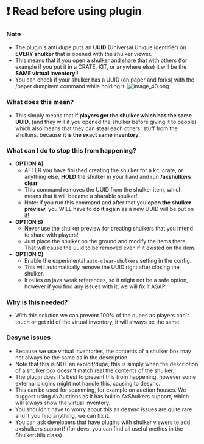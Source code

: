 # ❗ Read before using plugin

### Note
- The plugin's anti dupe puts an **UUID** (Universal Unique Identifier) on **EVERY shulker** that is opened with the shulker viewer.
- This means that if you open a shulker and share that with others (for example if you put it in a CRATE, KIT, or anywhere else) it will be the **SAME virtual inventory**!!
- You can check if your shulker has a UUID (on paper and forks) with the /paper dumpitem command while holding it.
![image_40.png](image_40.png)

### What does this mean?
- This simply means that if **players get the shulker which has the same UUID**, (and they will if you opened the shulker before giving it to people) which also means that they can **steal** each others' stuff from the shulkers, because **it is the exact same inventory**.

### What can I do to stop this from happening?
- **OPTION A)** 
  - AFTER you have finished creating the shulker for a kit, crate, or anything else, **HOLD** the shulker in your hand and run **/axshulkers clear**
  - This command removes the UUID from the shulker item, which means that it will became a sharable shulker!
  - Note: if you run this command and after that you **open the shulker preview**, you WILL have to **do it again** as a new UUID will be put on it!
- **OPTION B)**
  - Never use the shulker preview for creating shulkers that you intend to share with players!
  - Just place the shulker on the ground and modify the items there. That will cause the uuid to be removed even if it existed on the item.
- **OPTION C)**
  - Enable the experimental `auto-clear-shulkers` setting in the config.
  - This will automatically remove the UUID right after closing the shulker.
  - It relies on java weak references, so it might not be a safe option, however if you find any issues with it, we will fix it ASAP.

### Why is this needed?
- With this solution we can prevent 100% of the dupes as players can't touch or get rid of the virtual inventory, it will always be the same.

### Desync issues
- Because we use virtual inventories, the contents of a shulker box may not always be the same as in the description.
- Note that this is NOT an exploit/dupe, this is simply when the description of a shulker box doesn't match real the contents of the shulker.
- The plugin does it's best to prevent this from happening, however some external plugins might not handle this, causing to desync.
- This can be used for scamming, for example on auction houses. We suggest using AxAuctions as it has builtin AxShulkers support, which will always show the virtual inventory.
- You shouldn't have to worry about this as desync issues are quite rare and if you find anything, we can fix it.
- You can ask developers that have plugins with shulker viewers to add axshulkers support! (for devs: you can find all useful methos in the ShulkerUtils class)